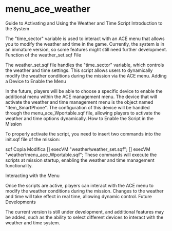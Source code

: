 # menu_ace_weather
Guide to Activating and Using the Weather and Time Script
Introduction to the System

The "time_sector" variable is used to interact with an ACE menu that allows you to modify the weather and time in the game.
Currently, the system is in an immature version, so some features might still need further development.
Function of the weather_set.sqf File

The weather_set.sqf file handles the "time_sector" variable, which controls the weather and time settings.
This script allows users to dynamically modify the weather conditions during the mission via the ACE menu.
Adding a Device to Enable the Menu

In the future, players will be able to choose a specific device to enable the additional menu within the ACE management menu.
The device that will activate the weather and time management menu is the object named "Item_SmartPhone".
The configuration of this device will be handled through the menu_ace_Wportable.sqf file, allowing players to activate the weather and time options dynamically.
How to Enable the Script in the Mission

To properly activate the script, you need to insert two commands into the init.sqf file of the mission:

sqf
Copia
Modifica
[] execVM "weather\weather_set.sqf";
[] execVM "weather\menu_ace_Wportable.sqf";
These commands will execute the scripts at mission startup, enabling the weather and time management functionality.

Interacting with the Menu

Once the scripts are active, players can interact with the ACE menu to modify the weather conditions during the mission.
Changes to the weather and time will take effect in real time, allowing dynamic control.
Future Developments

The current version is still under development, and additional features may be added, such as the ability to select different devices to interact with the weather and time system.
